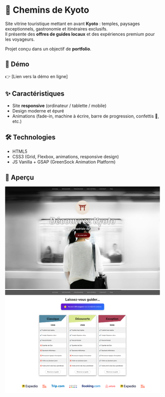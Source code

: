 # 🏮 Chemins de Kyoto

Site vitrine touristique mettant en avant **Kyoto** : temples, paysages exceptionnels, gastronomie et itinéraires exclusifs.  
Il présente des **offres de guides locaux** et des expériences premium pour les voyageurs.  

Projet conçu dans un objectif de **portfolio**.

## 🚀 Démo

👉 [Lien vers la démo en ligne]

## ✨ Caractéristiques

- Site **responsive** (ordinateur / tablette / mobile)
- Design moderne et épuré
- Animations (fade-in, machine à écrire, barre de progression, confettis 🎉, etc.)

## 🛠️ Technologies

- HTML5
- CSS3 (Grid, Flexbox, animations, responsive design)
- JS Vanilla + GSAP (GreenSock Animation Platform)


## 📸 Aperçu

![Capture d’écran accueil](docs/home-demo.png)
![Capture d’écran tarif](docs/tarif-demo.png)
